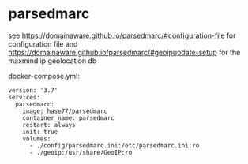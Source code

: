# parsedmarc

see https://domainaware.github.io/parsedmarc/#configuration-file for configuration file and https://domainaware.github.io/parsedmarc/#geoipupdate-setup for the maxmind ip geolocation db

docker-compose.yml:
```
version: '3.7'
services:
  parsedmarc:
    image: hase77/parsedmarc
    container_name: parsedmarc
    restart: always
    init: true
    volumes:
      - ./config/parsedmarc.ini:/etc/parsedmarc.ini:ro
      - ./geoip:/usr/share/GeoIP:ro
```
